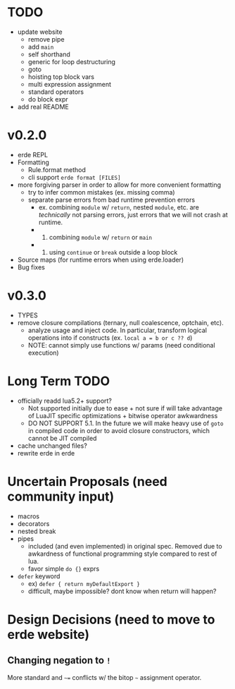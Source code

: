 # TODO

- update website
  - remove pipe
  - add `main`
  - self shorthand
  - generic for loop destructuring
  - goto
  - hoisting top block vars
  - multi expression assignment
  - standard operators
  - do block expr
- add real README

# v0.2.0

- erde REPL
- Formatting
  - Rule.format method
  - cli support `erde format [FILES]`
- more forgiving parser in order to allow for more convenient formatting
  - try to infer common mistakes (ex. missing comma)
  - separate parse errors from bad runtime prevention errors
    - ex. combining `module` w/ `return`, nested `module`, etc. are _technically_ not parsing errors, just errors that we will not crash at runtime.
    - 1. combining `module` w/ `return` or `main`
    - 1. using `continue` or `break` outside a loop block
- Source maps (for runtime errors when using erde.loader)
- Bug fixes

# v0.3.0

- TYPES
- remove closure compilations (ternary, null coalescence, optchain, etc).
  - analyze usage and inject code. In particular, transform logical operations into if constructs (ex. `local a = b or c ?? d`)
  - NOTE: cannot simply use functions w/ params (need conditional execution)

# Long Term TODO

- officially readd lua5.2+ support?
  - Not supported initially due to ease + not sure if will take advantage of
    LuaJIT specific optimizations + bitwise operator awkwardness
  - DO NOT SUPPORT 5.1. In the future we will make heavy use of `goto` in compiled 
    code in order to avoid closure constructors, which cannot be JIT compiled
- cache unchanged files?
- rewrite erde in erde

# Uncertain Proposals (need community input)

- macros
- decorators
- nested break
- pipes
  - included (and even implemented) in original spec. Removed due to awkardness
    of functional programming style compared to rest of lua.
  - favor simple `do {}` exprs
- `defer` keyword
  - ex) `defer { return myDefaultExport }`
  - difficult, maybe impossible? dont know when return will happen?

# Design Decisions (need to move to erde website)

## Changing negation to `!`

More standard and `~=` conflicts w/ the bitop `~` assignment operator.
